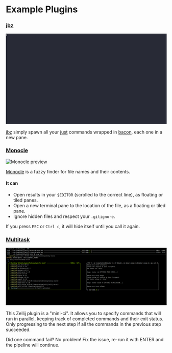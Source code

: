 # Example Plugins

### [jbz](https://github.coem/nim65s/jbz)
![jbz preview](/video/jbz-preview.gif)

[jbz](https://github.coem/nim65s/jbz) simply spawn all your [just](https://github.com/casey/just) commands wrapped
in [bacon](https://github.com/Canop/bacon), each one in a new pane.

### [Monocle](https://github.com/imsnif/monocle)
![Monocle preview](/video/monocle-preview.gif)

[Monocle](https://github.com/imsnif/monocle) is a fuzzy finder for file names and their contents.

#### It can
- Open results in your `$EDITOR` (scrolled to the correct line), as floating or tiled panes.
- Open a new terminal pane to the location of the file, as a floating or tiled pane.
- Ignore hidden files and respect your `.gitignore`.

If you press `ESC` or `Ctrl c`, it will hide itself until you call it again.

### [Multitask](https://github.com/imsnif/multitask)
![multitask plugin preview](/img/multitask-preview.png)

This Zellij plugin is a "mini-ci". It allows you to specify commands that will run in parallel, keeping track of completed commands and their exit status. Only progressing to the next step if all the commands in the previous step succeeded.

Did one command fail? No problem! Fix the issue, re-run it with ENTER and the pipeline will continue.
